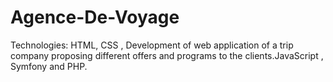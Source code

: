 # Agence-De-Voyage
Technologies: HTML, CSS , Development of web application of a trip company proposing different offers and programs to the clients.JavaScript , Symfony and PHP.
